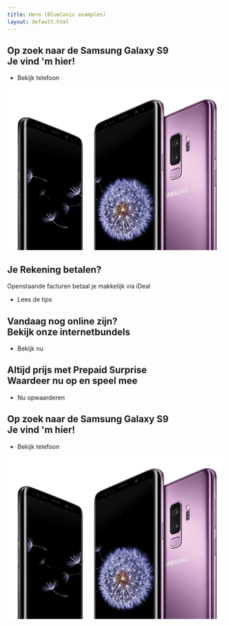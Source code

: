 ```yaml
---
title: Hero (BlueConic examples)
layout: default.html
---
```


<div class="hero">
    <div class="hero-background" style="background-image: url('/documentation/_images/05-hero-example.jpg')"></div>
    <div class="container hero-content-container">
        <div class="row hero-content-row">
            <div class="column-tablet-6 column-12 align-self-center mt-4 mb-0 my-tablet-4 my-desktop-large-5 pr-tablet-0">
                <h2 class="hero-heading-textbar">
                    <span>Op zoek naar de Samsung Galaxy S9</span>
                    <br />
                    <span>Je vind 'm hier!</span>
                </h2>
                <ul class="list-tablet-inline mt-4">
                    <li><a class="button-primary button-mobile-block">Bekijk telefoon</a></li>
                </ul>
            </div>
            <div class="column-tablet-6 column-12 align-self-end mt-2 mt-tablet-0 text-center">
                <a href="#"><img class="hero-front-image" alt="" src="/documentation/_images/08-hero-example-samsung-s9+.png"></a>
            </div>
        </div>
    </div>
</div>

<div class="hero">
    <div class="hero-background" style="background-image: url('https://tmobile.blueconic.net/rest/dialogues/files/14ee534b-9b6e-48cc-af1c-58bcaa89b88d/NL_HP_onlinebetalen.jpg'); background-position: 68% 55%;"></div>
    <div class="container hero-content-container">
        <div class="row hero-content-row">
            <div class="column-tablet-6 column-12 align-self-center my-4 my-desktop-large-5 pr-tablet-0">
                <h2 class="hero-heading text-white">
                    Je Rekening betalen?
                </h2>
                <p class="text-large text-white my-3">Openstaande facturen betaal je makkelijk via iDeal</p>
                <ul class="list-tablet-inline">
                    <li><a class="button-primary button-inverse button-mobile-block">Lees de tips</a></li>
                </ul>
            </div>
        </div>
    </div>
</div>


<div class="hero">
    <div class="hero-background" style="background-image: url('https://tmobile.blueconic.net/rest/dialogues/files/13fb9725-8f52-4f72-b3ab-e1da3be6fe83/o-hpf_Prepaid_Bundels_NoTXT_1680x1050.jp'); background-position: 65% 43%;"></div>
    <div class="container hero-content-container">
        <div class="row hero-content-row">
            <div class="column-tablet-6 column-12 align-self-center my-4 my-desktop-large-5 pr-tablet-0">
                <h2 class="hero-heading-textbar hero-heading-textbar-inverse">
                    <span>Vandaag nog online zijn?</span>
                    <br />
                    <span>Bekijk onze internetbundels</span>
                </h2>
                <ul class="list-tablet-inline mt-4">
                    <li><a class="button-primary button-inverse button-mobile-block">Bekijk nu</a></li>
                </ul>
            </div>
        </div>
    </div>
</div>

<div class="hero">
    <div class="hero-background" style="background-image: url('https://tmobile.blueconic.net/rest/dialogues/files/79562292-bd58-4f38-a15b-5c6209e52630/o-hpf_Prepaid_Suprise_NoTXT_1680x1050.jpg'); background-position: 57% 60%;"></div>
    <div class="container hero-content-container">
        <div class="row hero-content-row">
            <div class="column-tablet-6 column-12 align-self-center my-4 my-desktop-large-5 pr-tablet-0">
                <h2 class="hero-heading-textbar">
                    <span>Altijd prijs met Prepaid Surprise</span>
                    <br />
                    <span>Waardeer nu op en speel mee</span>
                </h2>
                <ul class="list-tablet-inline mt-4">
                    <li><a class="button-primary button-mobile-block">Nu opwaarderen</a></li>
                </ul>
            </div>
        </div>
    </div>
</div>

<div class="hero">
    <div class="hero-background" style="background-image: url('/documentation/_images/04-hero-example.jpg')"></div>
    <div class="container hero-content-container">
        <div class="row hero-content-row">
            <div class="column-tablet-6 column-12 align-self-center mt-4 mb-0 my-tablet-4 my-desktop-large-5 pr-tablet-0">
                <h2 class="hero-heading-textbar hero-heading-textbar-inverse is-business">
                    <span>Op zoek naar de Samsung Galaxy S9</span>
                    <br />
                    <span>Je vind 'm hier!</span>
                </h2>
                <ul class="list-tablet-inline mt-4">
                    <li><a class="button-primary button-inverse button-mobile-block">Bekijk telefoon</a></li>
                </ul>
            </div>
            <div class="column-tablet-6 column-12 align-self-end mt-2 mt-tablet-0 text-center">
                <a href="#"><img class="hero-front-image" alt="" src="/documentation/_images/08-hero-example-samsung-s9+.png"></a>
            </div>
        </div>
    </div>
</div>